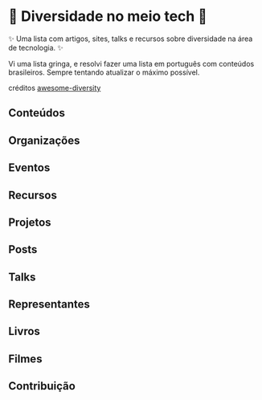 <h1> 🌈 Diversidade no meio tech 🌈  </h1>

✨ Uma lista com artigos, sites, talks e recursos sobre diversidade na área de tecnologia. ✨ <br>

Vi uma lista gringa, e resolvi fazer uma lista em português com conteúdos brasileiros. 
Sempre tentando atualizar o máximo possível.

créditos <a href=“github.com/folkswhocode/awesome-diversity“>awesome-diversity</a> 
  
## Conteúdos 



## Organizações





## Eventos



## Recursos






## Projetos




## Posts




## Talks



## Representantes



## Livros



## Filmes


## Contribuição



